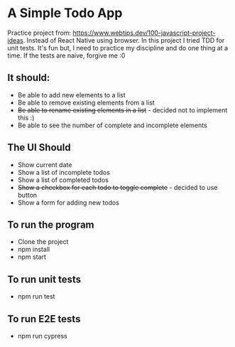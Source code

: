 # A Simple Todo App
Practice project from: https://www.webtips.dev/100-javascript-project-ideas. Instead of React Native using browser. In this project I tried TDD for unit tests. It's fun but, I need to practice my discipline and do one thing at a time. If the tests are naive, forgive me :0

## It should:
* Be able to add new elements to a list
* Be able to remove existing elements from a list
* ~~Be able to rename existing elements in a list~~ - decided not to implement this :)
* Be able to see the number of complete and incomplete elements

## The UI Should
* Show current date
* Show a list of incomplete todos
* Show a list of completed todos
* ~~Show a checkbox for each todo to toggle complete~~ - decided to use button
* Show a form for adding new todos

## To run the program
* Clone the project
* npm install
* npm start

## To run unit tests
* npm run test

## To run E2E tests
* npm run cypress